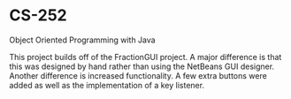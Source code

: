 # CS-252
Object Oriented Programming with Java

This project builds off of the FractionGUI project.
A major difference is that this was designed by hand rather than using the NetBeans GUI designer.
Another difference is increased functionality.  A few extra buttons were added as well as the implementation of a key listener.
